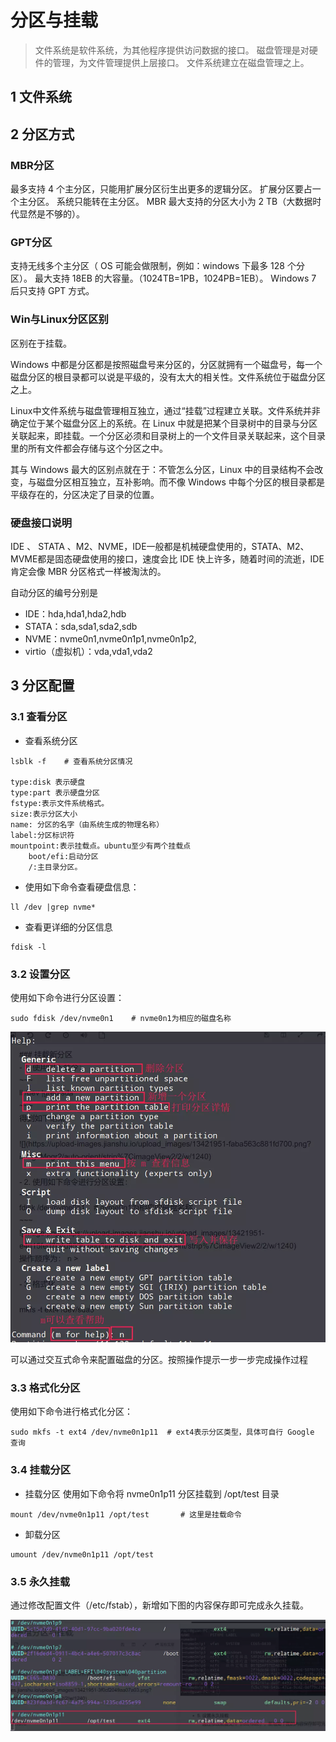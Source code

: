 # 分区与挂载

> 文件系统是软件系统，为其他程序提供访问数据的接口。
> 磁盘管理是对硬件的管理，为文件管理提供上层接口。
> 文件系统建立在磁盘管理之上。

## 1 文件系统

## 2 分区方式

### MBR分区

最多支持 4 个主分区，只能用扩展分区衍生出更多的逻辑分区。
扩展分区要占一个主分区。
系统只能转在主分区。
MBR 最大支持的分区大小为 2 TB（大数据时代显然是不够的）。

### GPT分区

支持无线多个主分区（ OS 可能会做限制，例如：windows 下最多 128 个分区）。
最大支持 18EB 的大容量。（1024TB=1PB，1024PB=1EB）。
Windows 7 后只支持 GPT 方式。

### Win与Linux分区区别

区别在于挂载。

Windows 中都是分区都是按照磁盘号来分区的，分区就拥有一个磁盘号，每一个磁盘分区的根目录都可以说是平级的，没有太大的相关性。文件系统位于磁盘分区之上。

Linux中文件系统与磁盘管理相互独立，通过“挂载”过程建立关联。文件系统并非确定位于某个磁盘分区上的系统。在 Linux 中就是把某个目录树中的目录与分区关联起来，即挂载。一个分区必须和目录树上的一个文件目录关联起来，这个目录里的所有文件都会存储与这个分区之中。

其与 Windows 最大的区别点就在于：不管怎么分区，Linux 中的目录结构不会改变，与磁盘分区相互独立，互补影响。而不像 Windows 中每个分区的根目录都是平级存在的，分区决定了目录的位置。

### 硬盘接口说明

IDE 、 STATA 、M2、NVME，IDE一般都是机械硬盘使用的，STATA、M2、MVME都是固态硬盘使用的接口，速度会比 IDE 快上许多，随着时间的流逝，IDE 肯定会像 MBR 分区格式一样被淘汰的。


自动分区的编号分别是

* IDE：hda,hda1,hda2,hdb
* STATA：sda,sda1,sda2,sdb
* NVME：nvme0n1,nvme0n1p1,nvme0n1p2,
* virtio（虚拟机）：vda,vda1,vda2



## 3 分区配置

### 3.1 查看分区

* 查看系统分区
```
lsblk -f    # 查看系统分区情况

type:disk 表示硬盘
type:part 表示硬盘分区
fstype:表示文件系统格式。
size:表示分区大小
name: 分区的名字（由系统生成的物理名称）
label:分区标识符
mountpoint:表示挂载点。ubuntu至少有两个挂载点
    boot/efi:启动分区
    /:主目录分区。
```
* 使用如下命令查看硬盘信息：

```
ll /dev |grep nvme*
```
* 查看更详细的分区信息
```
fdisk -l
```

### 3.2 设置分区

使用如下命令进行分区设置：
```
sudo fdisk /dev/nvme0n1    # nvme0n1为相应的磁盘名称 
```
![](image/fdisk.webp)

可以通过交互式命令来配置磁盘的分区。按照操作提示一步一步完成操作过程

### 3.3 格式化分区

使用如下命令进行格式化分区：
```
sudo mkfs -t ext4 /dev/nvme0n1p11  # ext4表示分区类型，具体可自行 Google 查询
```

### 3.4 挂载分区

*  挂载分区
使用如下命令将 nvme0n1p11 分区挂载到 /opt/test 目录
```
mount /dev/nvme0n1p11 /opt/test       # 这里是挂载命令
```
* 卸载分区
```
umount /dev/nvme0n1p11 /opt/test
```

### 3.5 永久挂载
通过修改配置文件（/etc/fstab），新增如下图的内容保存即可完成永久挂载。

![](image/fstab.webp)

### 